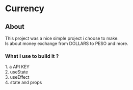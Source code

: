 <h1> Currency</h1>
<h2>About</h2>
<p>This project was a nice simple project i choose to make. <br>Is about money exchange from DOLLARS to PESO and more.</p>
<h3>What i use to build it ?</h3>
1. a API KEY <br>
2. useState<br>
3. useEffect<br>
4. state and props
